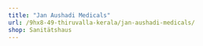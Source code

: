 ```yaml
---
title: "Jan Aushadi Medicals"
url: /9hx8-49-thiruvalla-kerala/jan-aushadi-medicals/
shop: Sanitätshaus
---
```

